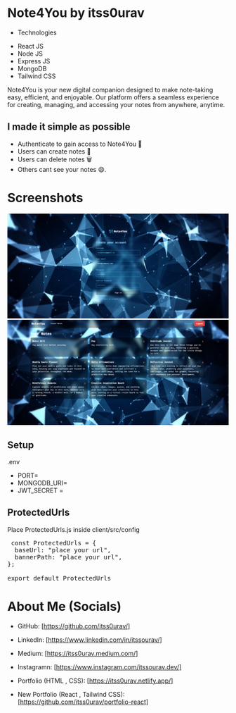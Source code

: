 # Note4You by itss0urav

- Technologies

* React JS
* Node JS
* Express JS
* MongoDB
* Tailwind CSS

<p>
 Note4You is your new digital companion designed to make note-taking easy, efficient, and enjoyable. Our platform offers a seamless experience for creating, managing, and accessing your notes from anywhere, anytime.
<p>

## I made it simple as possible

- Authenticate to gain access to Note4You 🔐
- Users can create notes 📝
- Users can delete notes 🗑️
- Others cant see your notes 😄.

# Screenshots

<img src="./client/src/assets/Screenshots/Screenshot 2024-03-02 141109.png">
<img src="./client/src/assets/Screenshots/Screenshot 2024-03-02 141606.png">


## Setup

.env

- PORT=
- MONGODB_URI=
- JWT_SECRET =

## ProtectedUrls

Place ProtectedUrls.js inside client/src/config

<pre>
 const ProtectedUrls = {
  baseUrl: "place your url",
  bannerPath: "place your url",
};

export default ProtectedUrls
</pre>

# About Me (Socials)

- GitHub: [https://github.com/itss0urav/]
- LinkedIn: [https://www.linkedin.com/in/itssourav/]
- Medium: [https://itss0urav.medium.com/]
- Instagramn: [https://www.instagram.com/itssourav.dev/]

- Portfolio (HTML , CSS): [https://itss0urav.netlify.app/]
- New Portfolio (React , Tailwind CSS): [https://github.com/itss0urav/portfolio-react]